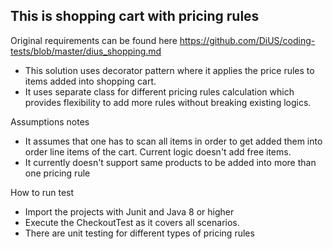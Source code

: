 ## This is shopping cart with  pricing rules
Original requirements can be found here 
https://github.com/DiUS/coding-tests/blob/master/dius_shopping.md

- This solution uses decorator pattern where it applies the price rules to items added into shopping cart.
- It uses separate class for different pricing rules calculation which provides flexibility to add more rules without breaking existing logics. 
  
Assumptions notes
- It assumes that one has to scan all items in order to get added them into order line items of the cart. Current logic doesn't add free items.
- It currently doesn't support same products to be added into more than one pricing rule

How to run test
- Import the projects with Junit and Java 8 or higher
- Execute the CheckoutTest as it covers all scenarios. 
- There are unit testing for different types of pricing rules
